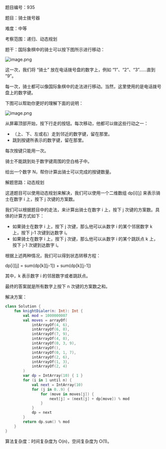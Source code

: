 题目编号：935

题目：骑士拨号器

难度：中等

考察范围：递归、动态规划

题干：国际象棋中的骑士可以按下图所示进行移动：

![image.png](https://assets.leetcode-cn.com/aliyun-lc-upload/uploads/2018/11/03/knight.png)

这一次，我们将 “骑士” 放在电话拨号盘的数字上，例如 “1”、“2”、“3”……直到 “9”。

每一次，骑士都可以像国际象棋中的走法进行移动。当然，这里使用的是电话拨号盘上的数字键。

下图可以帮助你更好的理解下面的说明：

![image.png](https://assets.leetcode-cn.com/aliyun-lc-upload/uploads/2018/11/03/keypad.png)

从屏幕顶部开始，按下行走的按钮。每次移动，他都可以做这些行动之一：

- （上、下、左或右）走到邻近的数字键，留在那里。
- 跳到按键所表示的数字键，留在那里。

每次按键只能用一次。

骑士不能跳到处于数字键周围的空白格子中。

给出一个数字 N，帮你计算出骑士可以完成的按键数量。

解题思路：动态规划

这道题目可以使用动态规划来解决，我们可以使用一个二维数组 dp[i][j] 来表示骑士在数字 i 上，按下 j 次键的方案数。

我们可以根据题目中的走法，来计算出骑士在数字 i 上，按下 j 次键的方案数。具体的计算方式如下：

- 如果骑士在数字 i 上，按下 j 次键，那么他可以从数字 i 的某个邻居数字 k 上，按下 j-1 次键到达数字 i。
- 如果骑士在数字 i 上，按下 j 次键，那么他可以从数字 i 的某个跳跃点 k 上，按下 j-1 次键到达数字 i。

根据上述两种情况，我们可以得到状态转移方程：

dp[i][j] = sum(dp[k][j-1]) + sum(dp[k][j-1])

其中，k 表示数字 i 的邻居数字或者跳跃点。

最终的答案就是所有数字上按下 n 次键的方案数之和。

解决方案：

```kotlin
class Solution {
    fun knightDialer(n: Int): Int {
        val mod = 1000000007
        val moves = arrayOf(
            intArrayOf(4, 6),
            intArrayOf(6, 8),
            intArrayOf(7, 9),
            intArrayOf(4, 8),
            intArrayOf(0, 3, 9),
            intArrayOf(),
            intArrayOf(0, 1, 7),
            intArrayOf(2, 6),
            intArrayOf(1, 3),
            intArrayOf(2, 4)
        )
        var dp = IntArray(10) { 1 }
        for (i in 1 until n) {
            val next = IntArray(10)
            for (j in 0..9) {
                for (move in moves[j]) {
                    next[j] = (next[j] + dp[move]) % mod
                }
            }
            dp = next
        }
        return dp.sum() % mod
    }
}
```

算法复杂度：时间复杂度为 O(n)，空间复杂度为 O(1)。